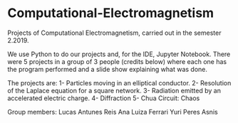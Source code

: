 # Computational-Electromagnetism
Projects of Computational Electromagnetism, carried out in the semester 2.2019.

We use Python to do our projects and, for the IDE, Jupyter Notebook.
There were 5 projects in a group of 3 people (credits below) where each one has the program performed and a slide show explaining what was done.

The projects are:
1- Particles moving in an elliptical conductor.
2- Resolution of the Laplace equation for a square network.
3- Radiation emitted by an accelerated electric charge.
4- Diffraction
5- Chua Circuit: Chaos

Group members:
Lucas Antunes Reis
Ana Luiza Ferrari
Yuri Peres Asnis
